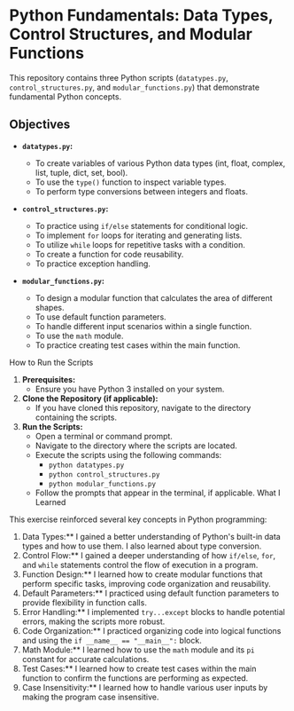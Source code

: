 # Python Fundamentals: Data Types, Control Structures, and Modular Functions

This repository contains three Python scripts (`datatypes.py`, `control_structures.py`, and `modular_functions.py`) that demonstrate fundamental Python concepts.

## Objectives

* **`datatypes.py`:**
    * To create variables of various Python data types (int, float, complex, list, tuple, dict, set, bool).
    * To use the `type()` function to inspect variable types.
    * To perform type conversions between integers and floats.

* **`control_structures.py`:**
    * To practice using `if/else` statements for conditional logic.
    * To implement `for` loops for iterating and generating lists.
    * To utilize `while` loops for repetitive tasks with a condition.
    * To create a function for code reusability.
    * To practice exception handling.

* **`modular_functions.py`:**
    * To design a modular function that calculates the area of different shapes.
    * To use default function parameters.
    * To handle different input scenarios within a single function.
    * To use the `math` module.
    * To practice creating test cases within the main function.

 How to Run the Scripts

1.  **Prerequisites:**
    * Ensure you have Python 3 installed on your system.
2.  **Clone the Repository (if applicable):**
    * If you have cloned this repository, navigate to the directory containing the scripts.
3.  **Run the Scripts:**
    * Open a terminal or command prompt.
    * Navigate to the directory where the scripts are located.
    * Execute the scripts using the following commands:
        * `python datatypes.py`
        * `python control_structures.py`
        * `python modular_functions.py`
    * Follow the prompts that appear in the terminal, if applicable.
 What I Learned

This exercise reinforced several key concepts in Python programming:

1. Data Types:** I gained a better understanding of Python's built-in data types and how to use them. I also learned about type conversion.
2. Control Flow:** I gained a deeper understanding of how `if/else`, `for`, and `while` statements control the flow of execution in a program.
3. Function Design:** I learned how to create modular functions that perform specific tasks, improving code organization and reusability.
4. Default Parameters:** I practiced using default function parameters to provide flexibility in function calls.
5. Error Handling:** I implemented `try...except` blocks to handle potential errors, making the scripts more robust.
6. Code Organization:** I practiced organizing code into logical functions and using the `if __name__ == "__main__":` block.
7. Math Module:** I learned how to use the `math` module and its `pi` constant for accurate calculations.
8. Test Cases:** I learned how to create test cases within the main function to confirm the functions are performing as expected.
9. Case Insensitivity:** I learned how to handle various user inputs by making the program case insensitive.



